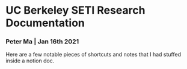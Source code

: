 # UC Berkeley SETI Research Documentation

### Peter Ma | Jan 16th 2021

Here are a few notable pieces of shortcuts and notes that I had stuffed inside a notion doc. 